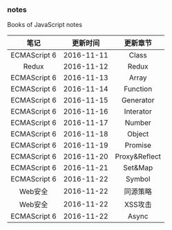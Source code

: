 ### notes
Books of JavaScript notes

| 笔记 | 更新时间 | 更新章节 | 
| :-------------: | :-------------: | :-------------: |
| ECMAScript 6 | 2016-11-11 | Class |
| Redux | 2016-11-12 | Redux |
| ECMAScript 6 | 2016-11-13 | Array |
| ECMAScript 6 | 2016-11-14 | Function |
| ECMAScript 6 | 2016-11-15 | Generator |
| ECMAScript 6 | 2016-11-16 | Interator |
| ECMAScript 6 | 2016-11-17 | Number |
| ECMAScript 6 | 2016-11-18 | Object |
| ECMAScript 6 | 2016-11-19 | Promise |
| ECMAScript 6 | 2016-11-20 | Proxy&Reflect |
| ECMAScript 6 | 2016-11-21 | Set&Map |
| ECMAScript 6 | 2016-11-22 | Symbol |
| Web安全 | 2016-11-22 | 同源策略 |
| Web安全 | 2016-11-22 | XSS攻击 |
| ECMAScript 6 | 2016-11-22 | Async |